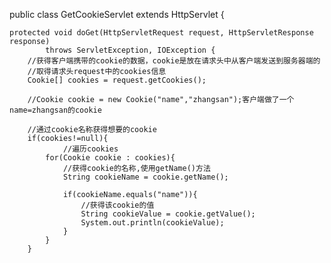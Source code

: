
public class GetCookieServlet extends HttpServlet {

	protected void doGet(HttpServletRequest request, HttpServletResponse response)
			throws ServletException, IOException {
		//获得客户端携带的cookie的数据，cookie是放在请求头中从客户端发送到服务器端的
		//取得请求头request中的cookies信息
		Cookie[] cookies = request.getCookies();
		
		//Cookie cookie = new Cookie("name","zhangsan");客户端做了一个name=zhangsan的cookie
		
		//通过cookie名称获得想要的cookie
		if(cookies!=null){
		        //遍历cookies
			for(Cookie cookie : cookies){
				//获得cookie的名称,使用getName()方法
				String cookieName = cookie.getName();
				
				if(cookieName.equals("name")){
					//获得该cookie的值
					String cookieValue = cookie.getValue();
					System.out.println(cookieValue);
				}
			}
		}

